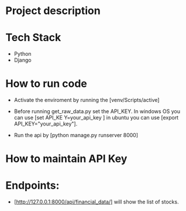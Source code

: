 # Project description

# Tech Stack
* Python
* Django

#  How to run code

* Activate the enviroment by running the [venv/Scripts/active]
  
* Before running get_raw_data.py set the API_KEY. In windows OS you can use [set API_KE
Y=your_api_key
] in ubuntu you can use [export API_KEY="your_api_key"].

* Run the api by [python manage.py runserver 8000]

# How to maintain API Key


# Endpoints:
* [http://127.0.0.1:8000/api/financial_data/] will show the list of stocks.



